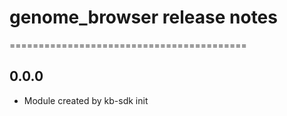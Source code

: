 # genome_browser release notes
=========================================

0.0.0
-----
* Module created by kb-sdk init

